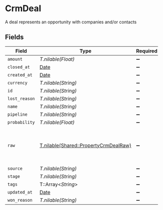 # CrmDeal

A deal represents an opportunity with companies and/or contacts


## Fields

| Field                                                                              | Type                                                                               | Required                                                                           | Description                                                                        |
| ---------------------------------------------------------------------------------- | ---------------------------------------------------------------------------------- | ---------------------------------------------------------------------------------- | ---------------------------------------------------------------------------------- |
| `amount`                                                                           | *T.nilable(Float)*                                                                 | :heavy_minus_sign:                                                                 | N/A                                                                                |
| `closed_at`                                                                        | [Date](https://ruby-doc.org/stdlib-2.6.1/libdoc/date/rdoc/Date.html)               | :heavy_minus_sign:                                                                 | N/A                                                                                |
| `created_at`                                                                       | [Date](https://ruby-doc.org/stdlib-2.6.1/libdoc/date/rdoc/Date.html)               | :heavy_minus_sign:                                                                 | N/A                                                                                |
| `currency`                                                                         | *T.nilable(String)*                                                                | :heavy_minus_sign:                                                                 | N/A                                                                                |
| `id`                                                                               | *T.nilable(String)*                                                                | :heavy_minus_sign:                                                                 | N/A                                                                                |
| `lost_reason`                                                                      | *T.nilable(String)*                                                                | :heavy_minus_sign:                                                                 | N/A                                                                                |
| `name`                                                                             | *T.nilable(String)*                                                                | :heavy_minus_sign:                                                                 | N/A                                                                                |
| `pipeline`                                                                         | *T.nilable(String)*                                                                | :heavy_minus_sign:                                                                 | N/A                                                                                |
| `probability`                                                                      | *T.nilable(Float)*                                                                 | :heavy_minus_sign:                                                                 | N/A                                                                                |
| `raw`                                                                              | [T.nilable(Shared::PropertyCrmDealRaw)](../../models/shared/propertycrmdealraw.md) | :heavy_minus_sign:                                                                 | The raw data returned by the integration for this deal                             |
| `source`                                                                           | *T.nilable(String)*                                                                | :heavy_minus_sign:                                                                 | N/A                                                                                |
| `stage`                                                                            | *T.nilable(String)*                                                                | :heavy_minus_sign:                                                                 | N/A                                                                                |
| `tags`                                                                             | T::Array<*String*>                                                                 | :heavy_minus_sign:                                                                 | N/A                                                                                |
| `updated_at`                                                                       | [Date](https://ruby-doc.org/stdlib-2.6.1/libdoc/date/rdoc/Date.html)               | :heavy_minus_sign:                                                                 | N/A                                                                                |
| `won_reason`                                                                       | *T.nilable(String)*                                                                | :heavy_minus_sign:                                                                 | N/A                                                                                |